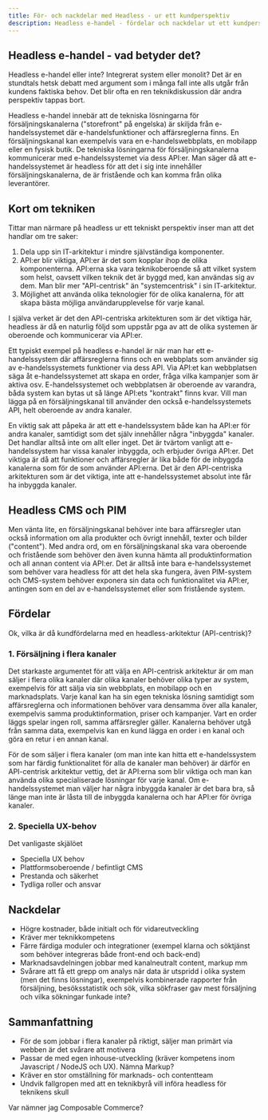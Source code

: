 ```yaml
---
title: För- och nackdelar med Headless - ur ett kundperspektiv
description: Headless e-handel - fördelar och nackdelar ut ett kundperspektiv
---
```


## Headless e-handel - vad betyder det?

Headless e-handel eller inte? Integrerat system eller monolit? Det är en stundtals hetsk debatt med argument som i många fall inte alls utgår från kundens faktiska behov. Det blir ofta en ren teknikdiskussion där andra perspektiv tappas bort.

Headless e-handel innebär att de tekniska lösningarna för försäljningskanalerna ("storefront" på engelska) är skiljda från e-handelssystemet där e-handelsfunktioner och affärsreglerna finns. En försäljningskanal kan exempelvis vara en e-handelswebbplats, en mobilapp eller en fysisk butik. De tekniska lösningarna för försäljningskanalerna kommunicerar med e-handelssystemet via dess API:er. Man säger då att e-handelssystemet är headless för att det i sig inte innehåller försäljningskanalerna, de är fristående och kan komma från olika leverantörer.

## Kort om tekniken

Tittar man närmare på headless ur ett tekniskt perspektiv inser man att det handlar om tre saker:

1. Dela upp sin IT-arkitektur i mindre självständiga komponenter.
2. API:er blir viktiga, API:er är det som kopplar ihop de olika komponenterna. API:erna ska vara teknikoberoende så att vilket system som helst, oavsett vilken teknik det är byggd med, kan användas sig av dem. Man blir mer "API-centrisk" än "systemcentrisk" i sin IT-arkitektur.
3. Möjlighet att använda olika teknologier för de olika kanalerna, för att skapa bästa möjliga användarupplevelse för varje kanal.

I själva verket är det den API-centriska arkitekturen som är det viktiga här, headless är då en naturlig följd som uppstår pga av att de olika systemen är oberoende och kommunicerar via API:er.

Ett typiskt exempel på headless e-handel är när man har ett e-handelssystem där affärsreglerna finns och en webbplats som använder sig av e-handelssystemets funktioner via dess API. Via API:et kan webbplatsen säga åt e-handelssystemet att skapa en order, fråga vilka kampanjer som är aktiva osv. E-handelssystemet och webbplatsen är oberoende av varandra, båda system kan bytas ut så länge API:ets "kontrakt" finns kvar. Vill man lägga på en försäljningskanal till använder den också e-handelssystemets API, helt oberoende av andra kanaler.

En viktig sak att påpeka är att ett e-handelssystem både kan ha API:er för andra kanaler, samtidigt som det själv innehåller några "inbyggda" kanaler. Det handlar alltså inte om allt eller inget. Det är tvärtom vanligt att e-handelssystem har vissa kanaler inbyggda, och erbjuder övriga API:er. Det viktiga är då att funktioner och affärsregler är lika både för de inbyggda kanalerna som för de som använder API:erna. Det är den API-centriska arkitekturen som är det viktiga, inte att e-handelssystemet absolut inte får ha inbyggda kanaler.

## Headless CMS och PIM

Men vänta lite, en försäljningskanal behöver inte bara affärsregler utan också information om alla produkter och övrigt innehåll, texter och bilder ("content"). Med andra ord, om en försäljningskanal ska vara oberoende och fristående som behöver den även kunna hämta all produktinformation och all annan content via API:er. Det är alltså inte bara e-handelssystemet som behöver vara headless för att det hela ska fungera, även PIM-system och CMS-system behöver exponera sin data och funktionalitet via API:er, antingen som en del av e-handelssystemet eller som fristående system.

## Fördelar

Ok, vilka är då kundfördelarna med en headless-arkitektur (API-centrisk)?

### 1. Försäljning i flera kanaler

Det starkaste argumentet för att välja en API-centrisk arkitektur är om man säljer i flera olika kanaler där olika kanaler behöver olika typer av system, exempelvis för att sälja via sin webbplats, en mobilapp och en marknadsplats. Varje kanal kan ha sin egen tekniska lösning samtidigt som affärsreglerna och informationen behöver vara densamma över alla kanaler, exempelvis samma produktinformation, priser och kampanjer. Vart en order läggs spelar ingen roll, samma affärsregler gäller. Kanalerna behöver utgå från samma data, exempelvis kan en kund lägga en order i en kanal och göra en retur i en annan kanal.

För de som säljer i flera kanaler (om man inte kan hitta ett e-handelssystem som har färdig funktionalitet för alla de kanaler man behöver) är därför en API-centrisk arkitektur vettig, det är API:erna som blir viktiga och man kan använda olika specialiserade lösningar för varje kanal. Om e-handelssystemet man väljer har några inbyggda kanaler är det bara bra, så länge man inte är låsta till de inbyggda kanalerna och har API:er för övriga kanaler.

### 2. Speciella UX-behov

Det vanligaste skjälöet

-   Speciella UX behov
-   Plattformsoberoende / befintligt CMS
-   Prestanda och säkerhet
-   Tydliga roller och ansvar

## Nackdelar

-   Högre kostnader, både initialt och för vidareutveckling
-   Kräver mer teknikkompetens
-   Färre färdiga moduler och integrationer (exempel klarna och söktjänst som behöver integreras både front-end och back-end)
-   Marknadsavdelningen jobbar med kanalneutralt content, markup mm
-   Svårare att få ett grepp om analys när data är utspridd i olika system (men det finns lösningar), exempelvis kombinerade rapporter från försäljning, besöksstatistik och sök, vilka sökfraser gav mest försäljning och vilka sökningar funkade inte?

## Sammanfattning

-   För de som jobbar i flera kanaler på riktigt, säljer man primärt via webben är det svårare att motivera
-   Passar de med egen inhouse-utveckling (kräver kompetens inom Javascript / NodeJS och UX). Nämna Markup?
-   Kräver en stor omställning för marknads- och contentteam
-   Undvik fallgropen med att en teknikbyrå vill införa headless för teknikens skull

Var nämner jag Composable Commerce?
